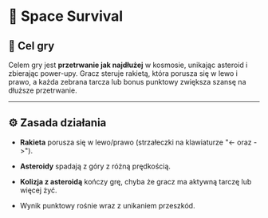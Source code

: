 # 🚀 Space Survival

## 🎯 Cel gry
Celem gry jest **przetrwanie jak najdłużej** w kosmosie, unikając asteroid i zbierając power-upy.
Gracz steruje rakietą, która porusza się w lewo i prawo, a każda zebrana tarcza lub bonus punktowy zwiększa szansę na dłuższe przetrwanie.

-----------------------------

## ⚙️ Zasada działania
- **Rakieta** porusza się w lewo/prawo (strzałeczki na klawiaturze "<- oraz ->").
- **Asteroidy** spadają z góry z różną prędkością.

- **Kolizja z asteroidą** kończy grę, chyba że gracz ma aktywną tarczę lub więcej żyć.
- Wynik punktowy rośnie wraz z unikaniem przeszkód.
